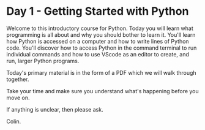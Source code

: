 # Day 1 - Getting Started with Python

Welcome to this introductory course for Python. Today you will learn what programming is all about and why you should bother to learn it. You'll learn how Python is accessed on a computer and how to write lines of Python code. 
You'll discover how to access Python in the command terminal to run individual commands and how to use VScode as an editor to create, and run, larger Python programs.

Today's primary material is in the form of a PDF which we will walk through together.

Take your time and make sure you understand what's happening before you move on.

If anything is unclear, then please ask.

Colin.
